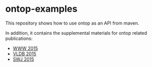 ontop-examples
==============

This repository shows how to use ontop as an API from maven.

In addition, it contains the supplemental materials  for ontop related publications:


- [WWW 2015](www-2015)
- [VLDB 2015](vldb-2015)
- [SWJ 2015](swj-2015)
